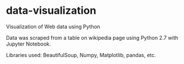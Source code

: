 # data-visualization

Visualization of Web data using Python

Data was scraped from a table on wikipedia page using Python 2.7 with Jupyter Notebook.

Libraries used: BeautifulSoup, Numpy, Matplotlib, pandas, etc.

